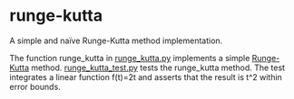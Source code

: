 # runge-kutta
A simple and naïve Runge-Kutta method implementation.

The function runge_kutta in [runge_kutta.py](runge_kutta.py) implements a simple [Runge-Kutta](https://en.wikipedia.org/wiki/Runge%E2%80%93Kutta_methods) method.
[runge_kutta_test.py](runge_kutta_test.py) tests the runge_kutta method. 
The test integrates a linear function f(t)=2t and asserts that the result is t^2 within error bounds. 
